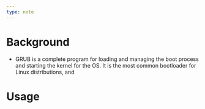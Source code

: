 ```yaml
---
type: note
---
```


# Background
- GRUB is a complete program for loading and managing the boot process and starting the kernel for the OS. It is the most common bootloader for Linux distributions, and

# Usage